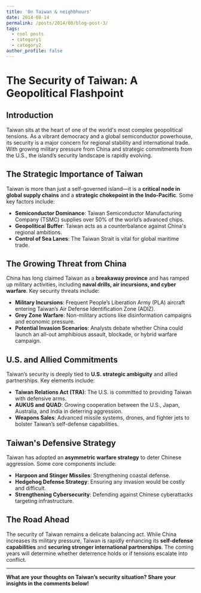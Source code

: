 ```yaml
---
title: 'On Taiwan & neighbhours'
date: 2014-08-14
permalink: /posts/2014/08/blog-post-3/
tags:
  - cool posts
  - category1
  - category2
author_profile: false
---
```


# The Security of Taiwan: A Geopolitical Flashpoint

## Introduction
Taiwan sits at the heart of one of the world's most complex geopolitical tensions. As a vibrant democracy and a global semiconductor powerhouse, its security is a major concern for regional stability and international trade. With growing military pressure from China and strategic commitments from the U.S., the island’s security landscape is rapidly evolving.

## The Strategic Importance of Taiwan
Taiwan is more than just a self-governed island—it is a **critical node in global supply chains** and a **strategic chokepoint in the Indo-Pacific**. Some key factors include:

- **Semiconductor Dominance**: Taiwan Semiconductor Manufacturing Company (TSMC) supplies over 50% of the world’s advanced chips.
- **Geopolitical Buffer**: Taiwan acts as a counterbalance against China's regional ambitions.
- **Control of Sea Lanes**: The Taiwan Strait is vital for global maritime trade.

## The Growing Threat from China
China has long claimed Taiwan as a **breakaway province** and has ramped up military activities, including **naval drills, air incursions, and cyber warfare**. Key security threats include:

- **Military Incursions**: Frequent People’s Liberation Army (PLA) aircraft entering Taiwan’s Air Defense Identification Zone (ADIZ).
- **Grey Zone Warfare**: Non-military actions like disinformation campaigns and economic pressure.
- **Potential Invasion Scenarios**: Analysts debate whether China could launch an all-out amphibious assault, blockade, or hybrid warfare campaign.

## U.S. and Allied Commitments
Taiwan’s security is deeply tied to **U.S. strategic ambiguity** and allied partnerships. Key elements include:

- **Taiwan Relations Act (TRA)**: The U.S. is committed to providing Taiwan with defensive arms.
- **AUKUS and QUAD**: Growing cooperation between the U.S., Japan, Australia, and India in deterring aggression.
- **Weapons Sales**: Advanced missile systems, drones, and fighter jets to bolster Taiwan’s self-defense capabilities.

## Taiwan's Defensive Strategy
Taiwan has adopted an **asymmetric warfare strategy** to deter Chinese aggression. Some core components include:

- **Harpoon and Stinger Missiles**: Strengthening coastal defense.
- **Hedgehog Defense Strategy**: Ensuring any invasion would be costly and difficult.
- **Strengthening Cybersecurity**: Defending against Chinese cyberattacks targeting infrastructure.

## The Road Ahead
The security of Taiwan remains a delicate balancing act. While China increases its military pressure, Taiwan is rapidly enhancing its **self-defense capabilities** and **securing stronger international partnerships**. The coming years will determine whether deterrence holds or if tensions escalate into conflict.

---

**What are your thoughts on Taiwan’s security situation? Share your insights in the comments below!**
